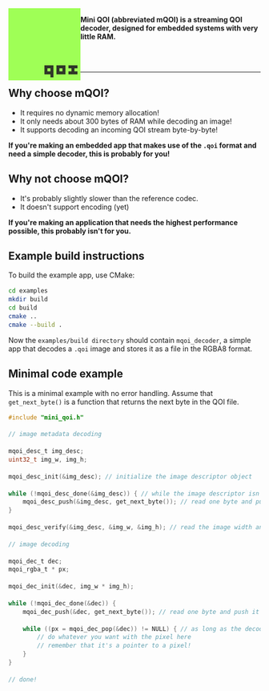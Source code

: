 <img align="left" src="mini_qoi_logo.png" width="144px">

**Mini QOI (abbreviated mQOI) is a streaming QOI decoder, designed for embedded systems with very little RAM.**

<br><br>

---

## Why choose mQOI?

+ It requires no dynamic memory allocation!
+ It only needs about 300 bytes of RAM while decoding an image!
+ It supports decoding an incoming QOI stream byte-by-byte!

**If you're making an embedded app that makes use of the `.qoi` format and need a simple decoder, this is probably for you!**

## Why not choose mQOI?

- It's probably slightly slower than the reference codec.
- It doesn't support encoding (yet)

**If you're making an application that needs the highest performance possible, this probably isn't for you.**

## Example build instructions

To build the example app, use CMake:

```sh
cd examples
mkdir build
cd build
cmake ..
cmake --build .
```

Now the `examples/build directory` should contain `mqoi_decoder`, a simple app that decodes a `.qoi` image and stores it as a file in the RGBA8 format.

## Minimal code example

This is a minimal example with no error handling. Assume that `get_next_byte()` is a function that returns the next byte in the QOI file.

```c
#include "mini_qoi.h"

// image metadata decoding

mqoi_desc_t img_desc;
uint32_t img_w, img_h;

mqoi_desc_init(&img_desc); // initialize the image descriptor object

while (!mqoi_desc_done(&img_desc)) { // while the image descriptor isn't complete,
    mqoi_desc_push(&img_desc, get_next_byte()); // read one byte and push it to the image descriptor 
}

mqoi_desc_verify(&img_desc, &img_w, &img_h); // read the image width and height

// image decoding

mqoi_dec_t dec;
mqoi_rgba_t * px;

mqoi_dec_init(&dec, img_w * img_h);

while (!mqoi_dec_done(&dec)) {
    mqoi_dec_push(&dec, get_next_byte()); // read one byte and push it to the image decoder 

    while ((px = mqoi_dec_pop(&dec)) != NULL) { // as long as the decoder has pixels to read
        // do whatever you want with the pixel here
        // remember that it's a pointer to a pixel!
    }
}

// done!

```